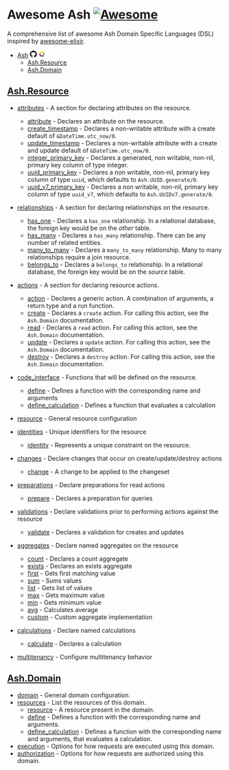 # Awesome Ash [![Awesome](https://cdn.rawgit.com/sindresorhus/awesome/d7305f38d29fed78fa85652e3a63e154dd8e8829/media/badge.svg)](https://github.com/sindresorhus/awesome)
A comprehensive list of awesome Ash Domain Specific Languages (DSL) inspired by [awesome-elixir](https://github.com/h4cc/awesome-elixir).


- [Ash](#awesome-ash--) [![git](git.png)](https://github.com/ash-project/ash) [![hex](hex.png)](https://hex.pm/packages/ash) 
  - [Ash.Resource](#ashresource)
  - [Ash.Domain](#ashdomain)

## [Ash.Resource](https://hexdocs.pm/ash/dsl-ash-resource.html)
* [attributes](https://hexdocs.pm/ash/dsl-ash-resource.html#attributes) - A section for declaring attributes on the resource.
  * [attribute](https://hexdocs.pm/ash/dsl-ash-resource.html#attributes-attribute) - Declares an attribute on the resource.
  * [create_timestamp](https://hexdocs.pm/ash/dsl-ash-resource.html#attributes-create_timestamp) - Declares a non-writable attribute with a create default of `&DateTime.utc_now/0`.
  * [update_timestamp](https://hexdocs.pm/ash/dsl-ash-resource.html#attributes-update_timestamp) - Declares a non-writable attribute with a create and update default of `&DateTime.utc_now/0`.
  * [integer_primary_key](https://hexdocs.pm/ash/dsl-ash-resource.html#attributes-integer_primary_key) - Declares a generated, non writable, non-nil, primary key column of type integer.
  * [uuid_primary_key](https://hexdocs.pm/ash/dsl-ash-resource.html#attributes-uuid_primary_key) - Declares a non writable, non-nil, primary key column of type `uuid`, which defaults to `Ash.UUID.generate/0`.
  * [uuid_v7_primary_key](https://hexdocs.pm/ash/dsl-ash-resource.html#attributes-uuid_v7_primary_key) - Declares a non writable, non-nil, primary key column of type `uuid_v7`, which defaults to `Ash.UUIDv7.generate/0`.

* [relationships](https://hexdocs.pm/ash/dsl-ash-resource.html#relationships) - A section for declaring relationships on the resource.
  * [has_one](https://hexdocs.pm/ash/dsl-ash-resource.html#relationships-has_one) - Declares a `has_one` relationship. In a relational database, the foreign key would be on the *other* table.
  * [has_many](https://hexdocs.pm/ash/dsl-ash-resource.html#relationships-has_many) - Declares a `has_many` relationship. There can be any number of related entities.
  * [many_to_many](https://hexdocs.pm/ash/dsl-ash-resource.html#relationships-many_to_many) - Declares a `many_to_many` relationship. Many to many relationships require a join resource.
  * [belongs_to](https://hexdocs.pm/ash/dsl-ash-resource.html#relationships-belongs_to) - Declares a `belongs_to` relationship. In a relational database, the foreign key would be on the *source* table.

* [actions](https://hexdocs.pm/ash/dsl-ash-resource.html#actions) - A section for declaring resource actions.
    * [action](https://hexdocs.pm/ash/dsl-ash-resource.html#actions-action) - Declares a generic action. A combination of arguments, a return type and a run function.
    * [create](https://hexdocs.pm/ash/dsl-ash-resource.html#actions-create) - Declares a `create` action. For calling this action, see the `Ash.Domain` documentation.
    * [read](https://hexdocs.pm/ash/dsl-ash-resource.html#actions-read) - Declares a `read` action. For calling this action, see the `Ash.Domain` documentation.
    * [update](https://hexdocs.pm/ash/dsl-ash-resource.html#actions-update) - Declares a `update` action. For calling this action, see the `Ash.Domain` documentation.
    * [destroy](https://hexdocs.pm/ash/dsl-ash-resource.html#actions-destroy) - Declares a `destroy` action. For calling this action, see the `Ash.Domain` documentation.

* [code_interface](https://hexdocs.pm/ash/dsl-ash-resource.html#code_interface) - Functions that will be defined on the resource.
  * [define](https://hexdocs.pm/ash/dsl-ash-resource.html#code_interface-define) - Defines a function with the corresponding name and arguments
  * [define_calculation](https://hexdocs.pm/ash/dsl-ash-resource.html#code_interface-define_calculation) - Defines a function that evaluates a calculation

* [resource](https://hexdocs.pm/ash/dsl-ash-resource.html#resource) - General resource configuration

* [identities](https://hexdocs.pm/ash/dsl-ash-resource.html#identities) - Unique identifiers for the resource
  * [identity](https://hexdocs.pm/ash/dsl-ash-resource.html#identities-identity) - Represents a unique constraint on the resource.

* [changes](https://hexdocs.pm/ash/dsl-ash-resource.html#changes) - Declare changes that occur on create/update/destroy actions
  * [change](https://hexdocs.pm/ash/dsl-ash-resource.html#changes-change) - A change to be applied to the changeset

* [preparations](https://hexdocs.pm/ash/dsl-ash-resource.html#preparations) - Declare preparations for read actions
  * [prepare](https://hexdocs.pm/ash/dsl-ash-resource.html#preparations-prepare) - Declares a preparation for queries

* [validations](https://hexdocs.pm/ash/dsl-ash-resource.html#validations) - Declare validations prior to performing actions against the resource
  * [validate](https://hexdocs.pm/ash/dsl-ash-resource.html#validations-validate) - Declares a validation for creates and updates

* [aggregates](https://hexdocs.pm/ash/dsl-ash-resource.html#aggregates) - Declare named aggregates on the resource
  * [count](https://hexdocs.pm/ash/dsl-ash-resource.html#aggregates-count) - Declares a count aggregate
  * [exists](https://hexdocs.pm/ash/dsl-ash-resource.html#aggregates-exists) - Declares an exists aggregate
  * [first](https://hexdocs.pm/ash/dsl-ash-resource.html#aggregates-first) - Gets first matching value
  * [sum](https://hexdocs.pm/ash/dsl-ash-resource.html#aggregates-sum) - Sums values
  * [list](https://hexdocs.pm/ash/dsl-ash-resource.html#aggregates-list) - Gets list of values
  * [max](https://hexdocs.pm/ash/dsl-ash-resource.html#aggregates-max) - Gets maximum value
  * [min](https://hexdocs.pm/ash/dsl-ash-resource.html#aggregates-min) - Gets minimum value
  * [avg](https://hexdocs.pm/ash/dsl-ash-resource.html#aggregates-avg) - Calculates average
  * [custom](https://hexdocs.pm/ash/dsl-ash-resource.html#aggregates-custom) - Custom aggregate implementation

* [calculations](https://hexdocs.pm/ash/dsl-ash-resource.html#calculations) - Declare named calculations
  * [calculate](https://hexdocs.pm/ash/dsl-ash-resource.html#calculations-calculate) - Declares a calculation


* [multitenancy](https://hexdocs.pm/ash/dsl-ash-resource.html#multitenancy) - Configure multitenancy behavior
## [Ash.Domain](https://hexdocs.pm/ash/dsl-ash-domain.html)
* [domain](https://hexdocs.pm/ash/dsl-ash-domain.html#domain) - General domain configuration.
* [resources](https://hexdocs.pm/ash/dsl-ash-domain.html#resources) - List the resources of this domain.
  * [resource](https://hexdocs.pm/ash/dsl-ash-domain.html#resources-resource) - A resource present in the domain.
  * [define](https://hexdocs.pm/ash/dsl-ash-domain.html#resources-define) - Defines a function with the corresponding name and arguments.
  * [define_calculation](https://hexdocs.pm/ash/dsl-ash-domain.html#resources-define_calculation) - Defines a function with the corresponding name and arguments, that evaluates a calculation.
* [execution](https://hexdocs.pm/ash/dsl-ash-domain.html#execution) - Options for how requests are executed using this domain.
* [authorization](https://hexdocs.pm/ash/dsl-ash-domain.html#authorization) - Options for how requests are authorized using this domain.
